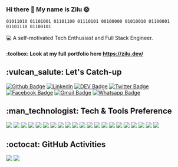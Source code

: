 ### Hi there 👋 My name is Zilu :sun_with_face:
```
01011010 01101001 01101100 01110101 00100000 01010010 01100001 01101110 01100101
```
<p>
  💻 A self-motivated Tech Enthusiast and Full Stack Engineer.
</p>

</h4>
<h4>
  :toolbox:	 Look at my full portfolio here <a href="https://zilu.dev/">https://zilu.dev/</a>
</h4>

<h2>
  :vulcan_salute:	Let's Catch-up
 </h2>

  [![Github Badge](https://img.shields.io/badge/-Github-232323?style=flat-square&logo=Github&logoColor=white&link=https://github.com/zilurrane)](https://github.com/zilurrane)
  [![Linkedin](https://img.shields.io/badge/-LinkedIn-blue?style=flat&logo=Linkedin&logoColor=white&link=https://www.linkedin.com/in/zilurane/)](https://www.linkedin.com/in/zilurane/)
  [![DEV Badge](https://img.shields.io/badge/-DEV.to-000?style=flat-square&logo=dev.to&logoColor=white&link=https://dev.to/zilurrane)](https://dev.to/zilurrane)
  [![Twitter Badge](https://img.shields.io/badge/-Twitter-1da1f2?style=flat-square&labelColor=1da1f2&logo=twitter&logoColor=white&link=https://twitter.com/ZiluRane/)](https://twitter.com/ZiluRane/)
  [![Facebook Badge](https://img.shields.io/badge/-Facebook-3b5998?style=flat-square&labelColor=3b5998&logo=facebook&logoColor=white&link=https://www.facebook.com/zilurane/)](https://www.facebook.com/zilurane/)
  [![Gmail Badge](https://img.shields.io/badge/-Gmail-c14438?style=flat-square&logo=Gmail&logoColor=white&link=mailto:zilurrane@gmail.com)](mailto:zilurrane@gmail.com)
  [![Whatsapp Badge](https://img.shields.io/badge/-Whatsapp-4CA143?style=flat-square&labelColor=4CA143&logo=whatsapp&logoColor=white&link=https://api.whatsapp.com/send?phone=+918446774967&text=Hi!🖖)](https://api.whatsapp.com/send?phone=+918446774967&text=Hi!🖖)

<h2>
  :man_technologist: Tech & Tools Preference
</h2>

<p>
<img src="https://img.shields.io/badge/-JavaScript-eed718?style=flat&logo=javascript&logoColor=ffffff">
<img src="https://img.shields.io/badge/-TypeScript-007ACC?style=flat&logo=typescript&logoColor=ffffff">
<img src="https://img.shields.io/badge/-React-000000?style=flat&logo=react&logoColor=FFFFFF">
<img src="https://img.shields.io/badge/-Angular-DD0031?style=flat&logo=angular&logoColor=FFFFFF">
<img src="https://img.shields.io/badge/-Node.js-3C873A?style=flat&logo=Node.js&logoColor=FFFFFF">
<img src="https://img.shields.io/badge/-GraphQL-e535ab?style=flat&logo=graphql&logoColor=FFFFFF">
<img src="https://img.shields.io/badge/-Express.js-787878?style=flat">
<img src="https://img.shields.io/badge/-C%23-000000?style=flat&logo=c-sharp&logoColor=239120">
<img src="https://img.shields.io/badge/-.Net-5C2D91?style=flat&logo=dot-net&logoColor=FFFFFF">
<img src="https://img.shields.io/badge/-MongoDB-4DB33D?style=flat&logo=mongodb&logoColor=FFFFFF">
<img src="https://img.shields.io/badge/-MySQL-F29111?style=flat&logo=mysql&logoColor=FFFFFF"> 
<img src="https://img.shields.io/badge/-Webpack-8DD6F9?style=flat&logo=Webpack&logoColor=gray">
<img src="https://img.shields.io/badge/-Progressive Web Apps-5A0FC8?style=flat">
<img src="https://img.shields.io/badge/-HTML5-E34F26?style=flat&logo=html5&logoColor=white">
<img src="https://img.shields.io/badge/-CSS3-1572B6?style=flat&logo=css3&logoColor=white">
<img src="https://img.shields.io/badge/AWS-232F3E?style=flat&logo=amazon-aws&logoColor=white">
<img src="https://img.shields.io/badge/-Microsoft Azure-0089D6?style=flat&logo=microsoft-azure&logoColor=white">
<img src="https://img.shields.io/badge/-Docker-black?style=flat&logo=docker&logoColor=white">
<img src="https://img.shields.io/badge/-Git-F1502F?style=flat&logo=git&logoColor=FFFFFF">
<img src="https://img.shields.io/badge/-Github-000000?style=flat&logo=github&logoColor=FFFFFF">
<img src="https://img.shields.io/badge/-VS%20Code-007ACC?style=flat&logo=visual%20studio%20code&logoColor=white">
</p>

<h2>
  :octocat:	GitHub Activities
</h2>
<div>
  <img src="https://github-readme-stats.vercel.app/api?username=zilurrane&theme=algolia&show_icons=true&count_private=true" />
  <img src="https://github-readme-stats.vercel.app/api/top-langs/?username=zilurrane&theme=algolia&show_icons=true&count_private=true" />
</div>
